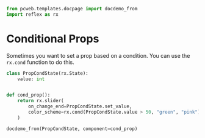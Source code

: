 ```python exec
from pcweb.templates.docpage import docdemo_from
import reflex as rx
```

# Conditional Props

Sometimes you want to set a prop based on a condition. You can use the `rx.cond` function to do this.

```python exec
class PropCondState(rx.State):
    value: int


def cond_prop():
    return rx.slider(
        on_change_end=PropCondState.set_value,
        color_scheme=rx.cond(PropCondState.value > 50, "green", "pink"),
    )
```

```python eval
docdemo_from(PropCondState, component=cond_prop)
```